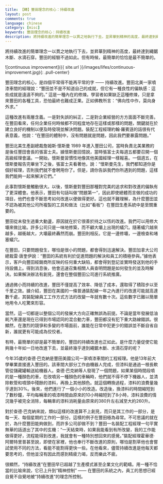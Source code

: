 ```yaml
---
title: 【轉】豐田理念的核心：持續改進
layout: post
comments: true
language: chinese
category: [misc]
keywords: 豐田理念的核心：持續改進
description: 將持續改進的簡單理念一以貫之地執行下去，並昇華到精神的高度，最終達到繩鋸木斷、水滴石穿。豐田的經驗不過如此。但有時候，最簡單的恰恰是最不簡單的。
---
```


將持續改進的簡單理念一以貫之地執行下去，並昇華到精神的高度，最終達到繩鋸木斷、水滴石穿。豐田的經驗不過如此。但有時候，最簡單的恰恰是最不簡單的。

<!-- more -->

![continuous improvement]({{ site.url }}/images/lifes/continuous-improvement.jpg){: .pull-center}

豐田理念的核心，是四個平常得不能再平常的字 —— 持續改進。豐田北美一家噴漆車間的經理說：“豐田並不是不知道自己的成就，但它有一種良性的偏執感：這些成就是遠遠不夠的。” 這是一種內在的修煉。學習者如果缺乏這種修煉，只是拿來豐田的各種工具，恐怕最終也難成正果。正如佛教所言：“佛向性中作，莫向身外求。”

這種改進有兩層含義。一是對失誤的糾正，二是對企業經營的方方面面不斷完善。在豐田看來，任何企業任何時候都不同程度地存在這樣或那樣的問題，關鍵就在於建立良好的機制以便及時發現並解決問題。裝配工程經理約翰·羅賓遜的話很有代表意義，他說：“在豐田的體制中，沒有問題就是問題，因此我們要暴露問題。”

豐田北美生產副總裁詹姆斯·懷斯曼 1989 年進入豐田公司，當時負責北美業務的是後任豐田會長的張富士夫。據懷斯曼回憶說，當時張富士夫每週五都要召開一個高級經理會議。一開始，懷斯曼習慣性地像其他美國經理一樣報喜。一個週五，在懷斯曼報告完畢坐下之後，張富士夫看著他，說：“懷斯曼先生，我們都知道你是個好經理，否則我們就不會聘用你了。但是，請你告訴我們你所遇到的問題，這樣我們能夠一起來解決它們。”

此事對懷斯曼觸動很大。以後，懷斯曼對豐田那種對完美的追求和對改進的偏執有了更深體會。他表示，豐田有句話叫做“問題第一”，因此即使總體而言做的成功的項目，他們也會不斷思考如何改進以便做得更好。這也就不難理解，為什麼豐田並不認為被其他公司所複製的工具和做法（比如“看板”）在豐田生產系統中是至關重要的。

豐田從未發生過重大動盪，原因就在於它很善於持之以恆的改進。我們可以用修大壩來做比喻。許多公司只是一味地修築，而不顧大壩上出現的蟻穴。隨著蟻穴越來越多，越衝越大，大壩最終轟然而崩。豐田則相反。它是一邊修壩，一邊檢查和堵塞蟻穴。

在豐田，只要問題發生，哪怕是很小的問題，都會得到迅速解決。豐田加拿大公司總裁雷·唐奎伊說：“豐田的系統有利於促進問題的解決和員工的積極參與。”據他表示，客戶向豐田經銷商所反映的任何重大缺陷，都會得到登記並實時發送到他的手持設備上。得到消息後，他會迅速召集相關人員查明問題是如何發生的並及時解決。如果解決辦法有創見，還會在整個豐田公司進行系統推廣。

通過微小而持續的改進，豐田不僅提高了效率、降低了成本，還取得了積跬步以至千里之效。據介紹，豐田在美國的一條普通裝配線一年之內進行的改進可能就高達數千處，其裝配線員工工作方式方法的改變一年就有數十次。這些數字已難以簡單地用令人吃驚來形容。

當然，這一切都是以整個公司的發展大方向正確無誤為前提。不論是當年發展低油耗汽車還是現在已得到市場認同的混合動力車，豐田都沒有犯下重大路線錯誤。很顯然，在激烈的競爭和多變的市場面前，誰能在日常中犯更少的錯誤並不斷自省自新，誰就更有可能成為佼佼者。

有時，最簡單的卻是最不簡單的，豐田的持續改進也正如此。是什麼力量促使它能夠幾十年如一日地改進下去，並最終幾乎達到繩鋸木斷、水滴石穿的呢？

今年35歲的查德·巴克納是豐田美國公司一家噴漆車間的工程經理。他是13年前大學畢業直接進入豐田的。該車間大部分工作由機器人完成，但漆料是通過一根長軟管從儲藏罐輸送給機器人。查德·巴克納等人發現了一個問題，如果某個時間段噴的是一種顏色的車，在改噴另一種顏色的車輛時，他們就不得不停下機器人，並清除軟管和噴頭中殘餘的漆料，再換上其他顏色。就這個轉換過程，漆料的浪費量幾乎達到30%。後來，他們進行了一個小小的改造。改造後，換漆料的時間縮短到了數秒鐘，平均每輛車的噴漆時間由原來的10小時縮短到了8小時，漆料浪費的情況幾乎被完全消除，每輛車的漆料消耗量由原來的380升左右減至大約260升。

對於查德·巴克納來說，類似這樣的改進算不上創見，而只是其工作的一部分，是每一天、每個星期的工作的一部分。這樣的例子在豐田極為尋常。不可思議的就在於，為什麼豐田能夠做到，而許多公司卻做不到？豐田一名裝配工程經理一句平實無華的話道出了其中的玄機：“一天結束時，如果我能看到有所改變，我的工作能做得更好，流程能得到改進，我就會有一種特別想回來的感覺。”裝配經理霍華德·阿爾特里普甚至說，即使在家裡，他也奉行不斷改進的原則，哪怕是割草他也會嘗試使用不同的方法，看能不能割得更快一些。在他看來，儘管持續改進是他每天都要思考的，但他並沒有因此而感到精疲力竭，反而樂此不疲。

很顯然，“持續改進”在豐田早已超越了生產模式甚至企業文化的範疇。用一種不恰當的比喻來說，它已上升到“精神控制” —— 在豐田的系統之內，員工的思想已經自覺不自覺地被“持續改進”的理念所控制。

